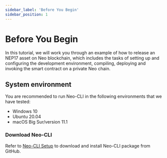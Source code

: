 ```yaml
---
sidebar_label: 'Before You Begin'
sidebar_position: 1
---
```

# Before You Begin

In this tutorial, we will work you through an example of how to release an NEP17 asset on Neo blockchain, which includes the tasks of setting up and configuring the development environment, compiling, deploying and invoking the smart contract on a private Neo chain.

## System environment

You are recommended to run Neo-CLI in the following environments that we have tested:

- Windows 10
- Ubuntu 20.04
- macOS Big Sur/version 11.1

### Download Neo-CLI

Refer to [Neo-CLI Setup](../node/cli/setup.md) to download and install Neo-CLI package from GitHub.
